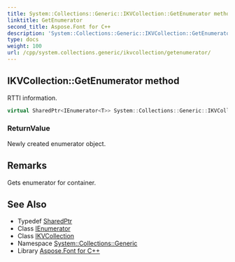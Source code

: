 ```yaml
---
title: System::Collections::Generic::IKVCollection::GetEnumerator method
linktitle: GetEnumerator
second_title: Aspose.Font for C++
description: 'System::Collections::Generic::IKVCollection::GetEnumerator method. RTTI information in C++.'
type: docs
weight: 100
url: /cpp/system.collections.generic/ikvcollection/getenumerator/
---
```

## IKVCollection::GetEnumerator method


RTTI information.

```cpp
virtual SharedPtr<IEnumerator<T>> System::Collections::Generic::IKVCollection<T>::GetEnumerator() override=0
```


### ReturnValue

Newly created enumerator object.
## Remarks


Gets enumerator for container. 
## See Also

* Typedef [SharedPtr](../../../system/sharedptr/)
* Class [IEnumerator](../../ienumerator/)
* Class [IKVCollection](../)
* Namespace [System::Collections::Generic](../../)
* Library [Aspose.Font for C++](../../../)
